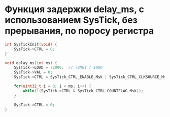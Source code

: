 # Функция задержки delay_ms, с использованием SysTick, без прерывания, по поросу регистра   

```c
int SysTickInit(void) {
	SysTick->CTRL = 0;
}

void delay_ms(int ms) {
    SysTick->LOAD = 72000;  // 72MHz / 1000
    SysTick->VAL = 0;
    SysTick->CTRL = SysTick_CTRL_ENABLE_Msk | SysTick_CTRL_CLKSOURCE_Msk;

    for(uint32_t i = 0; i < ms; i++) {
        while(!(SysTick->CTRL & SysTick_CTRL_COUNTFLAG_Msk));
    }

    SysTick->CTRL = 0;
}

```
